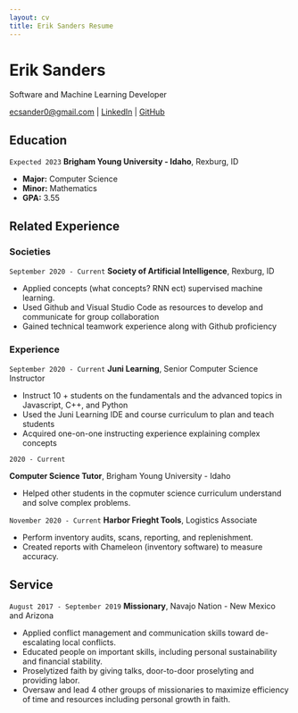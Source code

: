 ```yaml
---
layout: cv
title: Erik Sanders Resume
---
```

# Erik Sanders
Software and Machine Learning Developer

<div id="webaddress">
<a href="mailto:ecsander0@gmail.com">ecsander0@gmail.com</a>
| <a href="https://www.linkedin.com/in/ecsander0/">LinkedIn</a>
| <a href="https://github.com/ecSanders">GitHub</a>
</div>

<!-- https://www.monique.tech/the-art-of-markdown -->

## Education

`Expected 2023`
__Brigham Young University - Idaho__, Rexburg, ID

- **Major:** Computer Science
- **Minor:** Mathematics
- **GPA:** 3.55


## Related Experience

### Societies

`September 2020 - Current`
__Society of Artificial Intelligence__, Rexburg, ID

- Applied concepts (what concepts? RNN ect) supervised machine learning. 
- Used Github and Visual Studio Code as resources to develop and communicate for group collaboration
- Gained technical teamwork experience along with Github proficiency

### Experience

`September 2020 - Current`
__Juni Learning__, Senior Computer Science Instructor

- Instruct 10 + students on the fundamentals and the advanced topics in Javascript, C++, and Python
- Used the Juni Learning IDE and course curriculum to plan and teach students
- Acquired one-on-one instructing experience explaining complex concepts

`2020 - Current`

__Computer Science Tutor__, Brigham Young University - Idaho
- Helped other students in the copmuter science curriculum understand and solve complex problems.

`November 2020 - Current`
__Harbor Frieght Tools__, Logistics Associate

- Perform inventory audits, scans, reporting, and replenishment.
- Created reports with Chameleon (inventory software) to measure accuracy.

## Service 

`August 2017 - September 2019`
__Missionary__, Navajo Nation - New Mexico and Arizona

- Applied conflict management and communication skills toward de-escalating local conflicts.
- Educated people on important skills, including personal sustainability and financial stability.
- Proselytized faith by giving talks, door-to-door proselyting and providing labor.
- Oversaw and lead 4 other groups of missionaries to maximize efficiency of time and resources including personal growth in faith.



<!-- ### Footer

Last updated: March 25 -->


